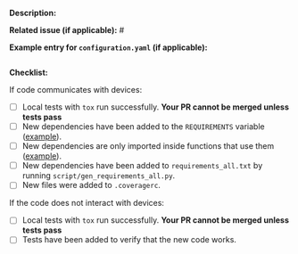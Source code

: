 **Description:**


**Related issue (if applicable):** #

**Example entry for `configuration.yaml` (if applicable):**
```yaml

```

**Checklist:**

If code communicates with devices:
  - [ ] Local tests with `tox` run successfully. **Your PR cannot be merged unless tests pass**
  - [ ] New dependencies have been added to the `REQUIREMENTS` variable ([example][ex-requir]).
  - [ ] New dependencies are only imported inside functions that use them ([example][ex-import]).
  - [ ] New dependencies have been added to `requirements_all.txt` by running `script/gen_requirements_all.py`.
  - [ ] New files were added to `.coveragerc`.

If the code does not interact with devices:
  - [ ] Local tests with `tox` run successfully. **Your PR cannot be merged unless tests pass**
  - [ ] Tests have been added to verify that the new code works.

[fork]: http://stackoverflow.com/a/7244456
[squash]: https://github.com/ginatrapani/todo.txt-android/wiki/Squash-All-Commits-Related-to-a-Single-Issue-into-a-Single-Commit
[ex-requir]: https://github.com/home-assistant/home-assistant/blob/dev/homeassistant/components/keyboard.py#L16
[ex-import]: https://github.com/home-assistant/home-assistant/blob/dev/homeassistant/components/keyboard.py#L51

